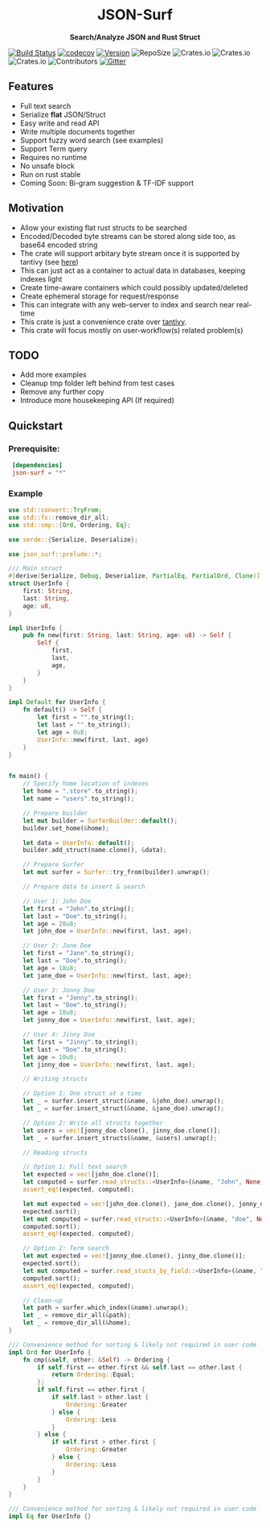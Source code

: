 <div align="center">
 <p><h1>JSON-Surf</h1> </p>
  <p><strong>Search/Analyze JSON and Rust Struct</strong> </p>
</div>

[![Build Status](https://travis-ci.org/sgrust01/json-surf.svg?branch=master)](https://travis-ci.org/sgrust01/json-surf)
[![codecov](https://codecov.io/gh/sgrust01/json-surf/branch/master/graph/badge.svg)](https://codecov.io/gh/sgrust01/json-surf)
[![Version](https://img.shields.io/badge/rustc-1.43.1+-blue.svg)](https://blog.rust-lang.org/2020/05/07/Rust.1.43.1.html) 
![RepoSize](https://img.shields.io/github/repo-size/sgrust01/json-surf)
![Crates.io](https://img.shields.io/crates/l/json-surf)
![Crates.io](https://img.shields.io/crates/v/json-surf)
![Crates.io](https://img.shields.io/crates/d/json-surf)
![Contributors](https://img.shields.io/github/contributors/sgrust01/json-surf)
[![Gitter](https://badges.gitter.im/json-surf/community.svg)](https://gitter.im/json-surf/community?utm_source=badge&utm_medium=badge&utm_campaign=pr-badge)


## Features
* Full text search
* Serialize __**flat**__ JSON/Struct
* Easy write and read API
* Write multiple documents together
* Support fuzzy word search (see examples)
* Support Term query
* Requires no runtime
* No unsafe block
* Run on rust stable
* Coming Soon: Bi-gram suggestion & TF-IDF support

## Motivation
* Allow your existing flat rust structs to be searched
* Encoded/Decoded byte streams can be stored along side too, as base64 encoded string
* The crate will support arbitary byte stream once it is supported by tantivy (see [here](https://github.com/tantivy-search/tantivy/issues/832))
* This can just act as a container to actual data in databases, keeping indexes light
* Create time-aware containers which could possibly updated/deleted
* Create ephemeral storage for request/response
* This can integrate with any web-server to index and search near real-time
* This crate is just a convenience crate over [tantivy](https://github.com/tantivy-search/tantivy). 
* This crate will focus mostly on user-workflow(s) related problem(s)

## TODO
* Add more examples
* Cleanup tmp folder left behind from test cases
* Remove any further copy
* Introduce more housekeeping API (If required)


## Quickstart

### Prerequisite:

 ```toml
  [dependencies]
  json-surf = "*"
```

### Example
```rust
use std::convert::TryFrom;
use std::fs::remove_dir_all;
use std::cmp::{Ord, Ordering, Eq};

use serde::{Serialize, Deserialize};

use json_surf::prelude::*;

/// Main struct
#[derive(Serialize, Debug, Deserialize, PartialEq, PartialOrd, Clone)]
struct UserInfo {
    first: String,
    last: String,
    age: u8,
}

impl UserInfo {
    pub fn new(first: String, last: String, age: u8) -> Self {
        Self {
            first,
            last,
            age,
        }
    }
}

impl Default for UserInfo {
    fn default() -> Self {
        let first = "".to_string();
        let last = "".to_string();
        let age = 0u8;
        UserInfo::new(first, last, age)
    }
}


fn main() {
    // Specify home location of indexes
    let home = ".store".to_string();
    let name = "users".to_string();

    // Prepare builder
    let mut builder = SurferBuilder::default();
    builder.set_home(&home);

    let data = UserInfo::default();
    builder.add_struct(name.clone(), &data);

    // Prepare Surfer
    let mut surfer = Surfer::try_from(builder).unwrap();

    // Prepare data to insert & search

    // User 1: John Doe
    let first = "John".to_string();
    let last = "Doe".to_string();
    let age = 20u8;
    let john_doe = UserInfo::new(first, last, age);

    // User 2: Jane Doe
    let first = "Jane".to_string();
    let last = "Doe".to_string();
    let age = 18u8;
    let jane_doe = UserInfo::new(first, last, age);

    // User 3: Jonny Doe
    let first = "Jonny".to_string();
    let last = "Doe".to_string();
    let age = 10u8;
    let jonny_doe = UserInfo::new(first, last, age);

    // User 4: Jinny Doe
    let first = "Jinny".to_string();
    let last = "Doe".to_string();
    let age = 10u8;
    let jinny_doe = UserInfo::new(first, last, age);

    // Writing structs

    // Option 1: One struct at a time
    let _ = surfer.insert_struct(&name, &john_doe).unwrap();
    let _ = surfer.insert_struct(&name, &jane_doe).unwrap();

    // Option 2: Write all structs together
    let users = vec![jonny_doe.clone(), jinny_doe.clone()];
    let _ = surfer.insert_structs(&name, &users).unwrap();

    // Reading structs

    // Option 1: Full text search
    let expected = vec![john_doe.clone()];
    let computed = surfer.read_structs::<UserInfo>(&name, "John", None, None).unwrap().unwrap();
    assert_eq!(expected, computed);

    let mut expected = vec![john_doe.clone(), jane_doe.clone(), jonny_doe.clone(), jinny_doe.clone()];
    expected.sort();
    let mut computed = surfer.read_structs::<UserInfo>(&name, "doe", None, None).unwrap().unwrap();
    computed.sort();
    assert_eq!(expected, computed);

    // Option 2: Term search
    let mut expected = vec![jonny_doe.clone(), jinny_doe.clone()];
    expected.sort();
    let mut computed = surfer.read_stucts_by_field::<UserInfo>(&name, "age", "10", None, None).unwrap().unwrap();
    computed.sort();
    assert_eq!(expected, computed);

    // Clean-up
    let path = surfer.which_index(&name).unwrap();
    let _ = remove_dir_all(&path);
    let _ = remove_dir_all(&home);
}

/// Convenience method for sorting & likely not required in user code
impl Ord for UserInfo {
    fn cmp(&self, other: &Self) -> Ordering {
        if self.first == other.first && self.last == other.last {
            return Ordering::Equal;
        };
        if self.first == other.first {
            if self.last > other.last {
                Ordering::Greater
            } else {
                Ordering::Less
            }
        } else {
            if self.first > other.first {
                Ordering::Greater
            } else {
                Ordering::Less
            }
        }
    }
}

/// Convenience method for sorting & likely not required in user code
impl Eq for UserInfo {}
```